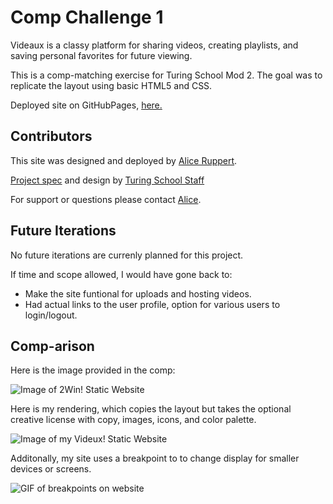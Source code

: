# Comp Challenge 1

Videaux is a classy platform for sharing videos, creating playlists, and saving personal favorites for future viewing. 

This is a comp-matching exercise for Turing School Mod 2. The goal was to replicate the layout using basic HTML5 and CSS.

Deployed site on GitHubPages, [here.](https://srslie.github.io/ar-comp-challenge-1/)

## Contributors

This site was designed and deployed by [Alice Ruppert](https://github.com/srslie).

[Project spec](https://frontend.turing.io/projects/module-1/m1-static-comp) and design by [Turing School Staff](https://turing.io/)

For support or questions please contact [Alice](mailto:aliceruppert@gmail.com).

## Future Iterations

No future iterations are currenly planned for this project. 

If time and scope allowed, I would have gone back to:
- Make the site funtional for uploads and hosting videos.
- Had actual links to the user profile, option for various users to login/logout.

## Comp-arison

Here is the image provided in the comp:

![Image of 2Win! Static Website](https://frontend.turing.io/assets/images/static-comp-challenge-2.jpg_)

Here is my rendering, which copies the layout but takes the optional creative license with copy, images, icons, and color palette.

![Image of my Videux! Static Website]()

Additonally, my site uses a breakpoint to to change display for smaller devices or screens.

![GIF of breakpoints on website]()